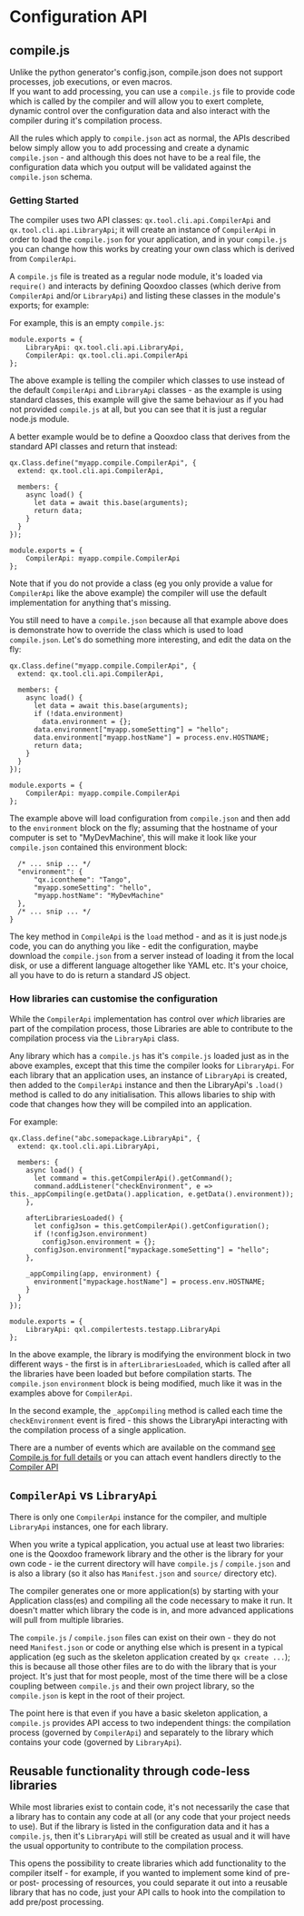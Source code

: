 # Configuration API

## compile.js
Unlike the python generator's config.json, compile.json does not support processes, job executions, or even macros.  
If you want to add processing, you can use a `compile.js` file to provide code which is called by the compiler and 
will allow you to exert complete, dynamic control over the configuration data and also interact with the compiler
during it's compilation process.

All the rules which apply to `compile.json` act as normal, the APIs described below simply allow you to add processing 
and create a dynamic `compile.json` - and although this does not have to be a real file, the configuration data which 
you output will be validated against the `compile.json` schema.

### Getting Started
The compiler uses two API classes: `qx.tool.cli.api.CompilerApi` and `qx.tool.cli.api.LibraryApi`; it will create
an instance of `CompilerApi` in order to load the `compile.json` for your application, and in your `compile.js` you 
can change how this works by creating your own class which is derived from `CompilerApi`.

A `compile.js` file is treated as a regular node module, it's loaded via `require()` and interacts by defining Qooxdoo 
classes (which derive from `CompilerApi` and/or `LibraryApi`) and listing these classes in the module's exports; for example:

For example, this is an empty `compile.js`:

```
module.exports = {
    LibraryApi: qx.tool.cli.api.LibraryApi,
    CompilerApi: qx.tool.cli.api.CompilerApi
};
```

The above example is telling the compiler which classes to use instead of the default `CompilerApi` and `LibraryApi` 
classes - as the example is using standard classes, this example will give the same behaviour as if you had not 
provided `compile.js` at all, but you can see that it is just a regular node.js module.

A better example would be to define a Qooxdoo class that derives from the standard API classes and return that instead:

```
qx.Class.define("myapp.compile.CompilerApi", {
  extend: qx.tool.cli.api.CompilerApi,
  
  members: {
    async load() {
      let data = await this.base(arguments);
      return data;
    }
  }
});

module.exports = {
    CompilerApi: myapp.compile.CompilerApi
};
```

Note that if you do not provide a class (eg you only provide a value for `CompilerApi` like the above example) the compiler
will use the default implementation for anything that's missing.

You still need to have a `compile.json` because all that example above does is demonstrate how to override the class 
which is used to load `compile.json`.  Let's do something more interesting, and edit the data on the fly:

```
qx.Class.define("myapp.compile.CompilerApi", {
  extend: qx.tool.cli.api.CompilerApi,
  
  members: {
    async load() {
      let data = await this.base(arguments);
      if (!data.environment)
        data.environment = {};
      data.environment["myapp.someSetting"] = "hello";
      data.environment["myapp.hostName"] = process.env.HOSTNAME;
      return data;
    }
  }
});

module.exports = {
    CompilerApi: myapp.compile.CompilerApi
};

```

The example above will load configuration from `compile.json` and then add to the `environment` block on the fly; assuming 
that the hostname of your computer is set to "MyDevMachine', this will make it look like your `compile.json` contained this
environment block:  

```
  /* ... snip ... */
  "environment": {
      "qx.icontheme": "Tango",
      "myapp.someSetting": "hello",
      "myapp.hostName": "MyDevMachine"
  },
  /* ... snip ... */
}
```

The key method in `CompileApi` is the `load` method - and as it is just node.js code, you can do anything you like - edit
the configuration, maybe download the `compile.json` from a server instead of loading it from the local disk, or use a different
language altogether like YAML etc.  It's your choice, all you have to do is return a standard JS object.


### How libraries can customise the configuration

While the `CompilerApi` implementation has control over _which_ libraries are part of the compilation process, those
Libraries are able to contribute to the compilation process via the `LibraryApi` class. 

Any library which has a `compile.js` has it's `compile.js` loaded just as in the above examples, except that this time the 
compiler looks for `LibraryApi`.  For each library that an application uses, an instance of `LibraryApi` is created, then added
to the `CompilerApi` instance and then the LibraryApi's `.load()` method is called to do any initialisation.  This allows 
libaries to ship with code that changes how they will be compiled into an application. 

For example:

```
qx.Class.define("abc.somepackage.LibraryApi", {
  extend: qx.tool.cli.api.LibraryApi,
  
  members: {
    async load() {
      let command = this.getCompilerApi().getCommand();
      command.addListener("checkEnvironment", e => this._appCompiling(e.getData().application, e.getData().environment));
    },
    
    afterLibrariesLoaded() {
      let configJson = this.getCompilerApi().getConfiguration();
      if (!configJson.environment)
        configJson.environment = {};
      configJson.environment["mypackage.someSetting"] = "hello";
    },
    
    _appCompiling(app, environment) {
      environment["mypackage.hostName"] = process.env.HOSTNAME;
    }
  }
});

module.exports = {
    LibraryApi: qxl.compilertests.testapp.LibraryApi
};

```

In the above example, the library is modifying the environment block in two different ways - the first is in `afterLibrariesLoaded`,
which is called after all the libraries have been loaded but before compilation starts.  The `compile.json` `environment` block is
being modified, much like it was in the examples above for `CompilerApi`.

In the second example, the `_appCompiling` method is called each time the `checkEnvironment` event is fired - this shows the
LibraryApi interacting with the compilation process of a single application. 

There are a number of events which are available on the command [see Compile.js for full details](https://github.com/qooxdoo/qooxdoo-compiler/blob/master/source/class/qx/tool/cli/commands/Compile.js)
or you can attach event handlers directly to the [Compiler API](../compiler/API.md)

## `CompilerApi` vs `LibraryApi`
There is only one `CompilerApi` instance for the compiler, and multiple `LibraryApi` instances, one for each library.

When you write a typical application, you actual use at least two libraries: one is the Qooxdoo framework library and
the other is the library for your own code - ie the current directory will have `compile.js` / `compile.json` and is also
a library (so it also has `Manifest.json` and `source/` directory etc).

The compiler generates one or more application(s) by starting with your Application class(es) and compiling all the 
code necessary to make it run.  It doesn't matter which library the code is in, and more advanced applications will 
pull from multiple libraries.

The `compile.js` / `compile.json` files can exist on their own - they do not need `Manifest.json` or code or 
anything else which is present in a typical application (eg such as the skeleton application created by `qx create ...`);
this is because all those other files are to do with the library that is your project.  It's just that for most people, 
most of the time there will be a close coupling between `compile.js` and their own project library, so the `compile.json` 
is kept in the root of their project.

The point here is that even if you have a basic skeleton application, a `compile.js` provides API access to two independent
things: the compilation process (governed by `CompilerApi`) and separately to the library which contains your code
(governed by `LibraryApi`).


## Reusable functionality through code-less libraries
While most libraries exist to contain code, it's not necessarily the case that a library has to contain any code at
all (or any code that your project needs to use).  But if the library is listed in the configuration data and it has a 
`compile.js`, then it's `LibraryApi` will still be created as usual and it will have the usual opportunity to contribute
to the compilation process.

This opens the possibility to create libraries which add functionality to the compiler itself - for example, if you wanted
to implement some kind of pre- or post- processing of resources, you could separate it out into a reusable library that has 
no code, just your API calls to hook into the compilation to add pre/post processing.


